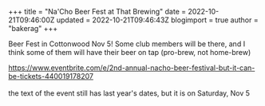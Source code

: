 +++
title = "Na'Cho Beer Fest at That Brewing"
date = 2022-10-21T09:46:00Z
updated = 2022-10-21T09:46:43Z
blogimport = true 
author = "bakerag"
+++

Beer Fest in Cottonwood Nov 5! Some club members will be there, and I think some of them will have their beer on tap (pro-brew, not home-brew)<div><a href="https://www.eventbrite.com/e/2nd-annual-nacho-beer-festival-but-it-can-be-tickets-440019178207">https://www.eventbrite.com/e/2nd-annual-nacho-beer-festival-but-it-can-be-tickets-440019178207</a></div><div><br /></div><div>the text of the event still has last year's dates, but it is on Saturday, Nov 5</div>
